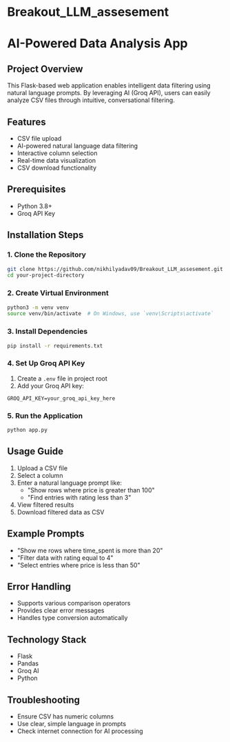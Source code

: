 # Breakout_LLM_assesement

# AI-Powered Data Analysis App

## Project Overview
This Flask-based web application enables intelligent data filtering using natural language prompts. By leveraging AI (Groq API), users can easily analyze CSV files through intuitive, conversational filtering.

## Features
- CSV file upload
- AI-powered natural language data filtering
- Interactive column selection
- Real-time data visualization
- CSV download functionality

## Prerequisites
- Python 3.8+
- Groq API Key

## Installation Steps

### 1. Clone the Repository
```bash
git clone https://github.com/nikhilyadav09/Breakout_LLM_assesement.git
cd your-project-directory
```

### 2. Create Virtual Environment
```bash
python3 -m venv venv
source venv/bin/activate  # On Windows, use `venv\Scripts\activate`
```

### 3. Install Dependencies
```bash
pip install -r requirements.txt
```

### 4. Set Up Groq API Key
1. Create a `.env` file in project root
2. Add your Groq API key:
```
GROQ_API_KEY=your_groq_api_key_here
```

### 5. Run the Application
```bash
python app.py
```

## Usage Guide
1. Upload a CSV file
2. Select a column
3. Enter a natural language prompt like:
   - "Show rows where price is greater than 100"
   - "Find entries with rating less than 3"
4. View filtered results
5. Download filtered data as CSV

## Example Prompts
- "Show me rows where time_spent is more than 20"
- "Filter data with rating equal to 4"
- "Select entries where price is less than 50"

## Error Handling
- Supports various comparison operators
- Provides clear error messages
- Handles type conversion automatically

## Technology Stack
- Flask
- Pandas
- Groq AI
- Python

## Troubleshooting
- Ensure CSV has numeric columns
- Use clear, simple language in prompts
- Check internet connection for AI processing


